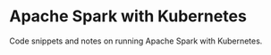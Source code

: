 Apache Spark with Kubernetes
============================

Code snippets and notes on running Apache Spark with Kubernetes.
